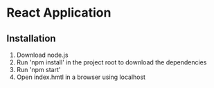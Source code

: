 # React Application

## Installation

1. Download node.js
2. Run 'npm install' in the project root to download the dependencies
3. Run 'npm start'
4. Open index.hmtl in a browser using localhost